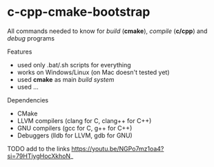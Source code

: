 # c-cpp-cmake-bootstrap
All commands needed to know for _build_ (**cmake**), _compile_ (**c/cpp**) and _debug_ programs

Features
- used only .bat/.sh scripts for everything
- works on Windows/Linux (on Mac doesn't tested yet)
- used **cmake** as main _build system_
- used ...

Dependencies
- CMake
- LLVM compilers (clang for C, clang++ for C++)
- GNU compilers (gcc for C, g++ for C++)
- Debuggers (lldb for LLVM, gdb for GNU)

TODO add to the links
https://youtu.be/NGPo7mz1oa4?si=79HTiygHocXkhoN_
